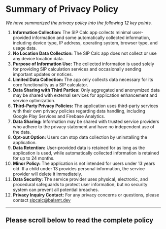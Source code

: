 # Summary of Privacy Policy

*We have summarized the privacy policy into the following 12 key points.*

1. **Information Collection:** The SIP Calc app collects minimal user-provided information and some automatically collected information, including device type, IP address, operating system, browser type, and usage data.
2. **No Location Data Collection:** The SIP Calc app does not collect or use any device location data.
3. **Purpose of Information Use:** The collected information is used solely for providing SIP calculation services and occasionally sending important updates or notices.
4. **Limited Data Collection:** The app only collects data necessary for its core functionality as a SIP calculator.
5. **Data Sharing with Third Parties:** Only aggregated and anonymized data may be shared with external services for application enhancement and service optimization.
6. **Third-Party Privacy Policies:** The application uses third-party services with their own privacy policies regarding data handling, including Google Play Services and Firebase Analytics.
7. **Data Sharing:** Information may be shared with trusted service providers who adhere to the privacy statement and have no independent use of the data.
8. **Opt-out Option:** Users can stop data collection by uninstalling the application.
9. **Data Retention:** User-provided data is retained for as long as the application is used, while automatically collected information is retained for up to 24 months.
10. **Minor Policy:** The application is not intended for users under 13 years old. If a child under 13 provides personal information, the service provider will delete it immediately.
11. **Data Security:** The service provider uses physical, electronic, and procedural safeguards to protect user information, but no security system can prevent all potential breaches.
12. **Privacy Inquiry Contact:** For any privacy concerns or questions, please contact [sipcalc@balamt.dev](mailto:sipcalc@balamt.dev)

----------------------------------------------------------

## Please scroll below to read the complete policy
